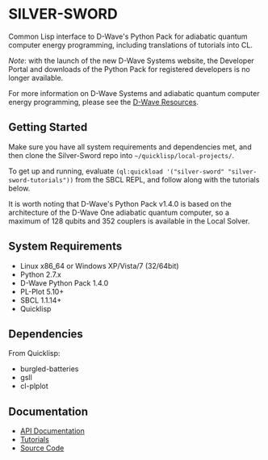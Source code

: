 SILVER-SWORD
============

Common Lisp interface to D-Wave's Python Pack for adiabatic quantum computer energy programming, including translations of tutorials into CL.

*Note*: with the launch of the new D-Wave Systems website, the Developer Portal and downloads of the Python Pack for registered developers is no longer available.

For more information on D-Wave Systems and adiabatic quantum computer energy programming, please see the [D-Wave Resources](http://www.dwavesys.com/resources).

Getting Started
---------------

Make sure you have all system requirements and dependencies met, and then clone the Silver-Sword repo into `~/quicklisp/local-projects/`.

To get up and running, evaluate `(ql:quickload '("silver-sword" "silver-sword-tutorials"))` from the SBCL REPL, and follow along with the tutorials below.

It is worth noting that D-Wave's Python Pack v1.4.0 is based on the architecture of the D-Wave One adiabatic quantum computer, so a maximum of 128 qubits and 352 couplers is available in the Local Solver.

System Requirements
-------------------

* Linux x86_64 or Windows XP/Vista/7 (32/64bit)
* Python 2.7.x
* D-Wave Python Pack 1.4.0
* PL-Plot 5.10+
* SBCL 1.1.14+
* Quicklisp

Dependencies
------------

From Quicklisp:

* burgled-batteries
* gsll
* cl-plplot

Documentation
-------------

* [API Documentation](api/)
* [Tutorials](tutorials/index/)
* [Source Code](https://github.com/thephoeron/silver-sword)
